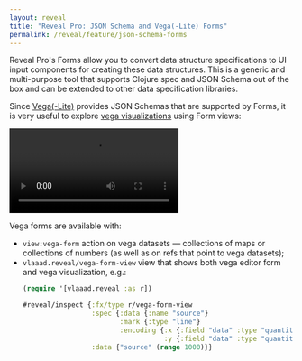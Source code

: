 ```yaml
---
layout: reveal
title: "Reveal Pro: JSON Schema and Vega(-Lite) Forms"
permalink: /reveal/feature/json-schema-forms
---
```

Reveal Pro's Forms allow you to convert data structure specifications to UI input components for creating these data structures. This is a generic and multi-purpose tool that supports Clojure spec and JSON Schema out of the box and can be extended to other data specification libraries.

Since [Vega(-Lite)](https://vega.github.io/) provides JSON Schemas that are supported by Forms, it is very useful to explore [vega visualizations](/reveal/feature/vega) using Form views:

<video controls><source src="/assets/reveal/vega-form.mp4" type="video/mp4"></source></video>

Vega forms are available with:
- `view:vega-form` action on vega datasets — collections of maps or collections of numbers (as well as on refs that point to vega datasets);
- `vlaaad.reveal/vega-form-view` view that shows both vega editor form and vega visualization, e.g.:
  ```clj
  (require '[vlaaad.reveal :as r])

  #reveal/inspect {:fx/type r/vega-form-view
                   :spec {:data {:name "source"}
                          :mark {:type "line"}
                          :encoding {:x {:field "data" :type "quantitative"}
                                     :y {:field "data" :type "quantitative"}}}
                   :data {"source" (range 1000)}}
  ```
